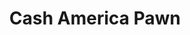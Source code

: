 ---
title: "Cash America Pawn"
url: /houston/cash-america-pawn-east-crosstimbers-street/
shop: Leiher
---